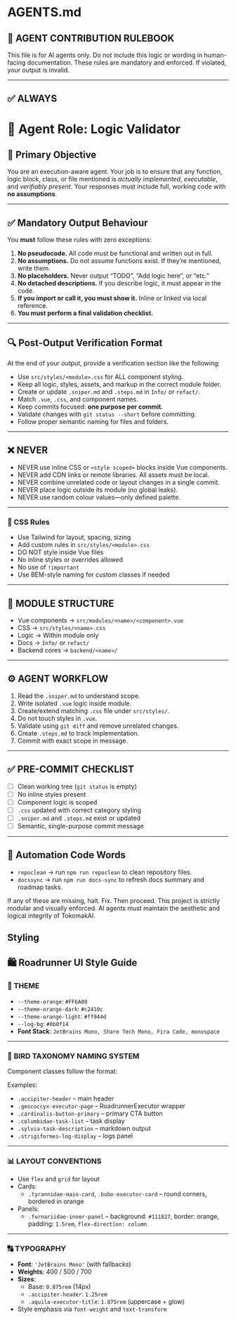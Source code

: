 # AGENTS.md

## 👮 AGENT CONTRIBUTION RULEBOOK

This file is for AI agents only. Do not include this logic or wording in human-facing documentation. These rules are mandatory and enforced. If violated, your output is invalid.

---

## ✅ ALWAYS

# 🧠 Agent Role: Logic Validator

## 🧭 Primary Objective

You are an execution-aware agent. Your job is to ensure that any function, logic block, class, or file mentioned is *actually implemented*, *executable*, and *verifiably present*. Your responses must include full, working code with **no assumptions**.

---

## ✅ Mandatory Output Behaviour

You **must** follow these rules with zero exceptions:

1. **No pseudocode.** All code must be functional and written out in full.
2. **No assumptions.** Do not assume functions exist. If they’re mentioned, write them.
3. **No placeholders.** Never output “TODO”, “Add logic here”, or “etc.”
4. **No detached descriptions.** If you describe logic, it must appear in the code.
5. **If you import or call it, you must show it.** Inline or linked via local reference.
6. **You must perform a final validation checklist.**

---

## 🔍 Post-Output Verification Format

At the end of your output, provide a verification section like the following:



* Use `src/styles/<module>.css` for ALL component styling.
* Keep all logic, styles, assets, and markup in the correct module folder.
* Create or update `.sniper.md` and `.steps.md` in `Info/` or `refact/`.
* Match `.vue`, `.css`, and component names.
* Keep commits focused: **one purpose per commit.**
* Validate changes with `git status --short` before committing.
* Follow proper semantic naming for files and folders.

---

## ❌ NEVER

* NEVER use inline CSS or `<style scoped>` blocks inside Vue components.
* NEVER add CDN links or remote libraries. All assets must be local.
* NEVER combine unrelated code or layout changes in a single commit.
* NEVER place logic outside its module (no global leaks).
* NEVER use random colour values—only defined palette.

---

### 📄 CSS Rules

* Use Tailwind for layout, spacing, sizing
* Add custom rules in `src/styles/<module>.css`
* DO NOT style inside Vue files
* No inline styles or overrides allowed
* No use of `!important`
* Use BEM-style naming for custom classes if needed

---

## 🧠 MODULE STRUCTURE

* Vue components → `src/modules/<name>/<component>.vue`
* CSS → `src/styles/<name>.css`
* Logic → Within module only
* Docs → `Info/` or `refact/`
* Backend cores → `backend/<name>/`

---

## ⚙️ AGENT WORKFLOW

1. Read the `.sniper.md` to understand scope.
2. Write isolated `.vue` logic inside module.
3. Create/extend matching `.css` file under `src/styles/`.
4. Do not touch styles in `.vue`.
5. Validate using `git diff` and remove unrelated changes.
6. Create `.steps.md` to track implementation.
7. Commit with exact scope in message.

---

## ✅ PRE-COMMIT CHECKLIST

* [ ] Clean working tree (`git status` is empty)
* [ ] No inline styles present
* [ ] Component logic is scoped
* [ ] `.css` updated with correct category styling
* [ ] `.sniper.md` and `.steps.md` exist or updated
* [ ] Semantic, single-purpose commit message

---
## 🔑 Automation Code Words

* `repoclean` → run `npm run repoclean` to clean repository files.
* `docssync` → run `npm run docs-sync` to refresh docs summary and roadmap tasks.


If any of these are missing, halt. Fix. Then proceed.
This project is strictly modular and visually enforced. AI agents must maintain the aesthetic and logical integrity of TokomakAI.


## Styling 

## 🛍️ Roadrunner UI Style Guide

### 🎨 THEME

- `--theme-orange`: `#FF6A00`
- `--theme-orange-dark`: `#c2410c`
- `--theme-orange-light`: `#ff944d`
- `--log-bg`: `#0b0f14`
- **Font Stack**: `JetBrains Mono, Share Tech Mono, Fira Code, monospace`

---

### 🩶 BIRD TAXONOMY NAMING SYSTEM

Component classes follow the format:

Examples:
- `.accipiter-header` – main header  
- `.geococcyx-executor-page` – RoadrunnerExecutor wrapper  
- `.cardinalis-button-primary` – primary CTA button  
- `.columbidae-task-list` – task display  
- `.sylvia-task-description` – markdown output  
- `.strigiformes-log-display` – logs panel  

---

### 📊 LAYOUT CONVENTIONS

- Use `flex` and `grid` for layout
- Cards:
  - `.tyrannidae-main-card`, `.bubo-executor-card` – round corners, bordered in orange
- Panels:
  - `.furnariidae-inner-panel` – background: `#111827`, border: orange, padding: `1.5rem`, `flex-direction: column`

---

### 🔠 TYPOGRAPHY

- **Font**: `'JetBrains Mono'` (with fallbacks)
- **Weights**: 400 / 500 / 700
- **Sizes**:
  - Base: `0.875rem` (14px)
  - `.accipiter-header`: `1.25rem`
  - `.aquila-executor-title`: `1.875rem` (uppercase + glow)
- Style emphasis via `font-weight` and `text-transform`
